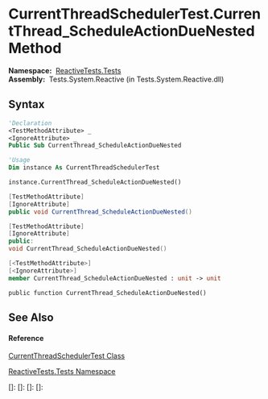 # CurrentThreadSchedulerTest.CurrentThread\_ScheduleActionDueNested Method

**Namespace:**  [ReactiveTests.Tests](ReactiveTests.Tests\ReactiveTests.Tests.md)  
**Assembly:**  Tests.System.Reactive (in Tests.System.Reactive.dll)

## Syntax

```vb
'Declaration
<TestMethodAttribute> _
<IgnoreAttribute> _
Public Sub CurrentThread_ScheduleActionDueNested
```

```vb
'Usage
Dim instance As CurrentThreadSchedulerTest

instance.CurrentThread_ScheduleActionDueNested()
```

```csharp
[TestMethodAttribute]
[IgnoreAttribute]
public void CurrentThread_ScheduleActionDueNested()
```

```c++
[TestMethodAttribute]
[IgnoreAttribute]
public:
void CurrentThread_ScheduleActionDueNested()
```

```fsharp
[<TestMethodAttribute>]
[<IgnoreAttribute>]
member CurrentThread_ScheduleActionDueNested : unit -> unit 
```

```jscript
public function CurrentThread_ScheduleActionDueNested()
```

## See Also

#### Reference

[CurrentThreadSchedulerTest Class](CurrentThreadSchedulerTest\CurrentThreadSchedulerTest.md)

[ReactiveTests.Tests Namespace](ReactiveTests.Tests\ReactiveTests.Tests.md)

[]: 
[]: 
[]: 
[]: 